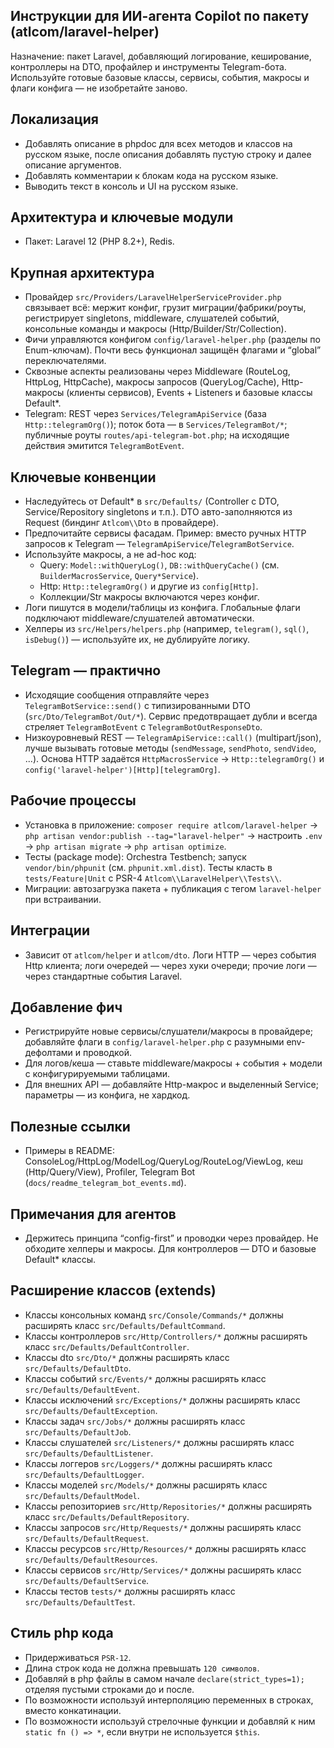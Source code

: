 ## Инструкции для ИИ-агента Copilot по пакету (atlcom/laravel-helper)

Назначение: пакет Laravel, добавляющий логирование, кеширование, контроллеры на DTO, профайлер и инструменты Telegram-бота. Используйте готовые базовые классы, сервисы, события, макросы и флаги конфига — не изобретайте заново.

## Локализация
- Добавлять описание в phpdoc для всех методов и классов на русском языке, после описания добавлять пустую строку и далее описание аргументов.
- Добавлять комментарии к блокам кода на русском языке.
- Выводить текст в консоль и UI на русском языке.

## Архитектура и ключевые модули
- Пакет: Laravel 12 (PHP 8.2+), Redis.

## Крупная архитектура
- Провайдер `src/Providers/LaravelHelperServiceProvider.php` связывает всё: мержит конфиг, грузит миграции/фабрики/роуты, регистрирует singletons, middleware, слушателей событий, консольные команды и макросы (Http/Builder/Str/Collection).
- Фичи управляются конфигом `config/laravel-helper.php` (разделы по Enum-ключам). Почти весь функционал защищён флагами и “global” переключателями.
- Сквозные аспекты реализованы через Middleware (RouteLog, HttpLog, HttpCache), макросы запросов (QueryLog/Cache), Http-макросы (клиенты сервисов), Events + Listeners и базовые классы Default*.
- Telegram: REST через `Services/TelegramApiService` (база `Http::telegramOrg()`); поток бота — в `Services/TelegramBot/*`; публичные роуты `routes/api-telegram-bot.php`; на исходящие действия эмитится `TelegramBotEvent`.

## Ключевые конвенции
- Наследуйтесь от Default* в `src/Defaults/` (Controller c DTO, Service/Repository singletons и т.п.). DTO авто-заполняются из Request (биндинг `Atlcom\\Dto` в провайдере).
- Предпочитайте сервисы фасадам. Пример: вместо ручных HTTP запросов к Telegram — `TelegramApiService`/`TelegramBotService`.
- Используйте макросы, а не ad-hoc код:
  - Query: `Model::withQueryLog()`, `DB::withQueryCache()` (см. `BuilderMacrosService`, `Query*Service`).
  - Http: `Http::telegramOrg()` и другие из `config[Http]`.
  - Коллекции/Str макросы включаются через конфиг.
- Логи пишутся в модели/таблицы из конфига. Глобальные флаги подключают middleware/слушателей автоматически.
- Хелперы из `src/Helpers/helpers.php` (например, `telegram()`, `sql()`, `isDebug()`) — используйте их, не дублируйте логику.

## Telegram — практично
- Исходящие сообщения отправляйте через `TelegramBotService::send()` c типизированными DTO (`src/Dto/TelegramBot/Out/*`). Сервис предотвращает дубли и всегда стреляет `TelegramBotEvent` с `TelegramBotOutResponseDto`.
- Низкоуровневый REST — `TelegramApiService::call()` (multipart/json), лучше вызывать готовые методы (`sendMessage`, `sendPhoto`, `sendVideo`, ...). Основа HTTP задаётся `HttpMacrosService` → `Http::telegramOrg()` и `config('laravel-helper')[Http][telegramOrg]`.

## Рабочие процессы
- Установка в приложение: `composer require atlcom/laravel-helper` → `php artisan vendor:publish --tag="laravel-helper"` → настроить `.env` → `php artisan migrate` → `php artisan optimize`.
- Тесты (package mode): Orchestra Testbench; запуск `vendor/bin/phpunit` (см. `phpunit.xml.dist`). Тесты класть в `tests/Feature|Unit` с PSR-4 `Atlcom\\LaravelHelper\\Tests\\`.
- Миграции: автозагрузка пакета + публикация с тегом `laravel-helper` при встраивании.

## Интеграции
- Зависит от `atlcom/helper` и `atlcom/dto`. Логи HTTP — через события Http клиента; логи очередей — через хуки очереди; прочие логи — через стандартные события Laravel.

## Добавление фич
- Регистрируйте новые сервисы/слушатели/макросы в провайдере; добавляйте флаги в `config/laravel-helper.php` с разумными env-дефолтами и проводкой.
- Для логов/кеша — ставьте middleware/макросы + события + модели с конфигурируемыми таблицами.
- Для внешних API — добавляйте Http-макрос и выделенный Service; параметры — из конфига, не хардкод.

## Полезные ссылки
- Примеры в README: ConsoleLog/HttpLog/ModelLog/QueryLog/RouteLog/ViewLog, кеш (Http/Query/View), Profiler, Telegram Bot (`docs/readme_telegram_bot_events.md`).

## Примечания для агентов
- Держитесь принципа “config-first” и проводки через провайдер. Не обходите хелперы и макросы. Для контроллеров — DTO и базовые Default* классы.

## Расширение классов (extends)
- Классы консольных команд `src/Console/Commands/*` должны расширять класс `src/Defaults/DefaultCommand`.
- Классы контроллеров `src/Http/Controllers/*` должны расширять класс `src/Defaults/DefaultController`.
- Классы dto `src/Dto/*` должны расширять класс `src/Defaults/DefaultDto`.
- Классы событий `src/Events/*` должны расширять класс `src/Defaults/DefaultEvent`.
- Классы исключений `src/Exceptions/*` должны расширять класс `src/Defaults/DefaultException`.
- Классы задач `src/Jobs/*` должны расширять класс `src/Defaults/DefaultJob`.
- Классы слушателей `src/Listeners/*` должны расширять класс `src/Defaults/DefaultListener`.
- Классы логгеров `src/Loggers/*` должны расширять класс `src/Defaults/DefaultLogger`.
- Классы моделей `src/Models/*` должны расширять класс `src/Defaults/DefaultModel`.
- Классы репозиториев `src/Http/Repositories/*` должны расширять класс `src/Defaults/DefaultRepository`.
- Классы запросов `src/Http/Requests/*` должны расширять класс `src/Defaults/DefaultRequest`.
- Классы ресурсов `src/Http/Resources/*` должны расширять класс `src/Defaults/DefaultResources`.
- Классы сервисов `src/Http/Services/*` должны расширять класс `src/Defaults/DefaultService`.
- Классы тестов `tests/*` должны расширять класс `src/Defaults/DefaultTest`.

## Стиль php кода
- Придерживаться `PSR-12`.
- Длина строк кода не должна превышать `120 символов`.
- Добавляй в php файлы в самом начале `declare(strict_types=1);` отделяя пустыми строками до и после.
- По возможности используй интерполяцию переменных в строках, вместо конкатинации.
- По возможности используй стрелочные функции и добавляй к ним `static fn () => *`, если внутри не используется `$this`.
